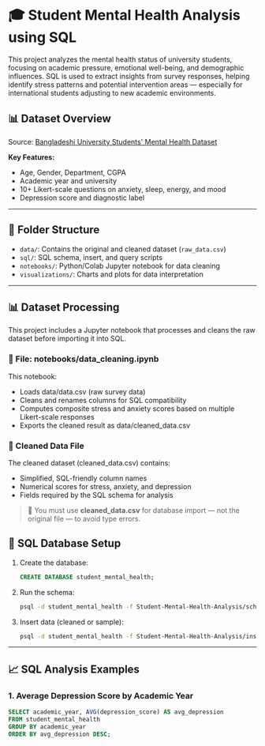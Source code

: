 # 🎓 Student Mental Health Analysis using SQL

This project analyzes the mental health status of university students, focusing on academic pressure, emotional
well-being, and demographic influences. SQL is used to extract insights from survey responses, helping identify stress
patterns and potential intervention areas — especially for international students adjusting to new academic
environments.

## 📊 Dataset Overview

Source: [Bangladeshi University Students' Mental Health Dataset](https://figshare.com/articles/dataset/Bangladeshi_University_Students_Mental_Health_Dataset/25347691?file=44874808)

**Key Features:**

- Age, Gender, Department, CGPA
- Academic year and university
- 10+ Likert-scale questions on anxiety, sleep, energy, and mood
- Depression score and diagnostic label

---

## 📁 Folder Structure

- `data/`: Contains the original and cleaned dataset (`raw_data.csv`)
- `sql/`: SQL schema, insert, and query scripts
- `notebooks/`: Python/Colab Jupyter notebook for data cleaning
- `visualizations/`: Charts and plots for data interpretation

---

## 📊 Dataset Processing

This project includes a Jupyter notebook that processes and cleans the raw dataset before importing it into SQL.

### 🔄 File: notebooks/data_cleaning.ipynb
This notebook:
- Loads data/data.csv (raw survey data)
- Cleans and renames columns for SQL compatibility 
- Computes composite stress and anxiety scores based on multiple Likert-scale responses 
- Exports the cleaned result as data/cleaned_data.csv

### 📁 Cleaned Data File
The cleaned dataset (cleaned_data.csv) contains:
- Simplified, SQL-friendly column names 
- Numerical scores for stress, anxiety, and depression 
- Fields required by the SQL schema for analysis

> 📌 You must use **cleaned_data.csv** for database import — not the original file — to avoid type errors.

## 🧱 SQL Database Setup

1. Create the database:
    ```sql
    CREATE DATABASE student_mental_health;
    ```

2. Run the schema:
    ```bash
    psql -d student_mental_health -f Student-Mental-Health-Analysis/schema.Student-Mental-Health-Analysis
    ```

3. Insert data (cleaned or sample):
    ```bash
    psql -d student_mental_health -f Student-Mental-Health-Analysis/insert_sample.Student-Mental-Health-Analysis
    ```

---

## 📈 SQL Analysis Examples

### 1. Average Depression Score by Academic Year

```sql
SELECT academic_year, AVG(depression_score) AS avg_depression
FROM student_mental_health
GROUP BY academic_year
ORDER BY avg_depression DESC;
